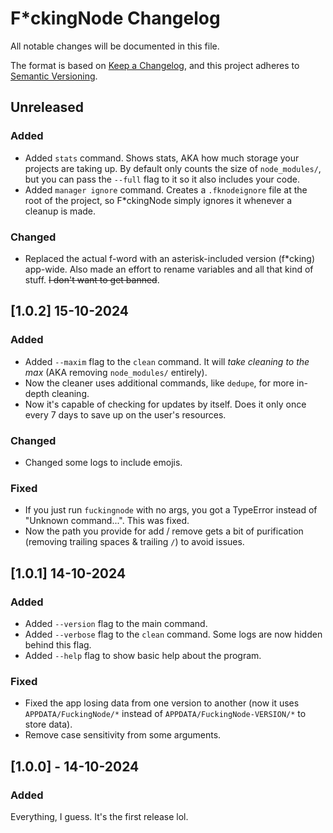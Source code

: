 <!-- markdownlint-disable -->

# F*ckingNode Changelog

All notable changes will be documented in this file.

The format is based on [Keep a Changelog](https://keepachangelog.com/en/1.1.0/), and this project adheres to
[Semantic Versioning](https://semver.org/spec/v2.0.0.html).

## Unreleased

### Added

- Added `stats` command. Shows stats, AKA how much storage your projects are taking up. By default only counts the size of `node_modules/`,
  but you can pass the `--full` flag to it so it also includes your code.
- Added `manager ignore` command. Creates a `.fknodeignore` file at the root of the project, so F*ckingNode simply ignores it whenever a
  cleanup is made.

### Changed

- Replaced the actual f-word with an asterisk-included version (f*cking) app-wide. Also made an effort to rename variables and all that kind
  of stuff. ~~I don't want to get banned~~.

## [1.0.2] 15-10-2024

### Added

- Added `--maxim` flag to the `clean` command. It will _take cleaning to the max_ (AKA removing `node_modules/` entirely).
- Now the cleaner uses additional commands, like `dedupe`, for more in-depth cleaning.
- Now it's capable of checking for updates by itself. Does it only once every 7 days to save up on the user's resources.

### Changed

- Changed some logs to include emojis.

### Fixed

- If you just run `fuckingnode` with no args, you got a TypeError instead of "Unknown command...". This was fixed.
- Now the path you provide for add / remove gets a bit of purification (removing trailing spaces & trailing `/`) to avoid issues.

## [1.0.1] 14-10-2024 <!-- two releases in a day, lol -->

### Added

- Added `--version` flag to the main command.
- Added `--verbose` flag to the `clean` command. Some logs are now hidden behind this flag.
- Added `--help` flag to show basic help about the program.

### Fixed

- Fixed the app losing data from one version to another (now it uses `APPDATA/FuckingNode/*` instead of `APPDATA/FuckingNode-VERSION/*` to
  store data).
- Remove case sensitivity from some arguments.

## [1.0.0] - 14-10-2024

### Added

Everything, I guess. It's the first release lol.
